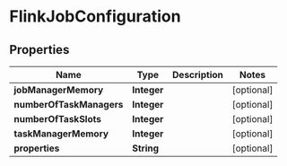 # FlinkJobConfiguration

## Properties
Name | Type | Description | Notes
------------ | ------------- | ------------- | -------------
**jobManagerMemory** | **Integer** |  |  [optional]
**numberOfTaskManagers** | **Integer** |  |  [optional]
**numberOfTaskSlots** | **Integer** |  |  [optional]
**taskManagerMemory** | **Integer** |  |  [optional]
**properties** | **String** |  |  [optional]
